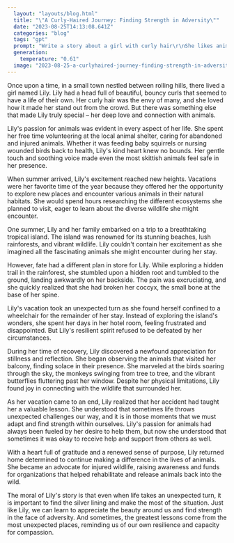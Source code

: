 ```yaml
---
  layout: "layouts/blog.html"
  title: "\"A Curly-Haired Journey: Finding Strength in Adversity\""
  date: "2023-08-25T14:13:08.641Z"
  categories: "blog"
  tags: "gpt"
  prompt: "Write a story about a girl with curly hair\r\nShe likes animals and vacations\r\nAdd a twist were she falls and breaks her cocxis\r\nfinish with a moral"
  generation: 
    temperature: "0.61"
  image: "2023-08-25-a-curlyhaired-journey-finding-strength-in-adversity.webp"
---
```

Once upon a time, in a small town nestled between rolling hills, there lived a girl named Lily. Lily had a head full of beautiful, bouncy curls that seemed to have a life of their own. Her curly hair was the envy of many, and she loved how it made her stand out from the crowd. But there was something else that made Lily truly special – her deep love and connection with animals.

Lily's passion for animals was evident in every aspect of her life. She spent her free time volunteering at the local animal shelter, caring for abandoned and injured animals. Whether it was feeding baby squirrels or nursing wounded birds back to health, Lily's kind heart knew no bounds. Her gentle touch and soothing voice made even the most skittish animals feel safe in her presence.

When summer arrived, Lily's excitement reached new heights. Vacations were her favorite time of the year because they offered her the opportunity to explore new places and encounter various animals in their natural habitats. She would spend hours researching the different ecosystems she planned to visit, eager to learn about the diverse wildlife she might encounter.

One summer, Lily and her family embarked on a trip to a breathtaking tropical island. The island was renowned for its stunning beaches, lush rainforests, and vibrant wildlife. Lily couldn't contain her excitement as she imagined all the fascinating animals she might encounter during her stay.

However, fate had a different plan in store for Lily. While exploring a hidden trail in the rainforest, she stumbled upon a hidden root and tumbled to the ground, landing awkwardly on her backside. The pain was excruciating, and she quickly realized that she had broken her coccyx, the small bone at the base of her spine.

Lily's vacation took an unexpected turn as she found herself confined to a wheelchair for the remainder of her stay. Instead of exploring the island's wonders, she spent her days in her hotel room, feeling frustrated and disappointed. But Lily's resilient spirit refused to be defeated by her circumstances.

During her time of recovery, Lily discovered a newfound appreciation for stillness and reflection. She began observing the animals that visited her balcony, finding solace in their presence. She marveled at the birds soaring through the sky, the monkeys swinging from tree to tree, and the vibrant butterflies fluttering past her window. Despite her physical limitations, Lily found joy in connecting with the wildlife that surrounded her.

As her vacation came to an end, Lily realized that her accident had taught her a valuable lesson. She understood that sometimes life throws unexpected challenges our way, and it is in those moments that we must adapt and find strength within ourselves. Lily's passion for animals had always been fueled by her desire to help them, but now she understood that sometimes it was okay to receive help and support from others as well.

With a heart full of gratitude and a renewed sense of purpose, Lily returned home determined to continue making a difference in the lives of animals. She became an advocate for injured wildlife, raising awareness and funds for organizations that helped rehabilitate and release animals back into the wild.

The moral of Lily's story is that even when life takes an unexpected turn, it is important to find the silver lining and make the most of the situation. Just like Lily, we can learn to appreciate the beauty around us and find strength in the face of adversity. And sometimes, the greatest lessons come from the most unexpected places, reminding us of our own resilience and capacity for compassion.
